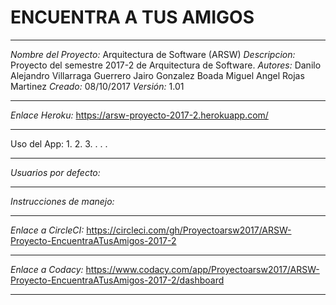 # ENCUENTRA A TUS AMIGOS
***

*Nombre del Proyecto:* Arquitectura de Software (ARSW)
*Descripcion:* Proyecto del semestre 2017-2 de Arquitectura de Software.
*Autores:* 
Danilo Alejandro Villarraga Guerrero
Jairo Gonzalez Boada
Miguel Angel Rojas Martinez
*Creado:* 08/10/2017
*Versión:* 1.01
***

*Enlace Heroku:* https://arsw-proyecto-2017-2.herokuapp.com/
***
Uso del App:
1.
2.
3.
.
.
.
***
*Usuarios por defecto:*


***

*Instrucciones de manejo:*

***

*Enlace a CircleCI:* https://circleci.com/gh/Proyectoarsw2017/ARSW-Proyecto-EncuentraATusAmigos-2017-2
***
*Enlace a Codacy:* https://www.codacy.com/app/Proyectoarsw2017/ARSW-Proyecto-EncuentraATusAmigos-2017-2/dashboard

***
